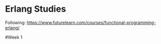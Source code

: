 # Erlang Studies
  Following: https://www.futurelearn.com/courses/functional-programming-erlang/

#Week 1

